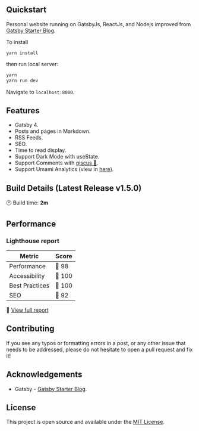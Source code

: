 ## Quickstart

Personal website running on GatsbyJs, ReactJs, and Nodejs improved from [Gatsby Starter Blog](https://github.com/gatsbyjs/gatsby-starter-blog).

To install

```
yarn install
```

then run local server:

```bash
yarn
yarn run dev
```

Navigate to `localhost:8000`.

## Features

- Gatsby 4.
- Posts and pages in Markdown.
- RSS Feeds.
- SEO.
- Time to read display.
- Support Dark Mode with useState.
- Support Comments with [giscus 💎](https://giscus.app/).
- Support Umami Analytics (view in [here](https://web-umami.herokuapp.com/share/RzkgB2wL/gatsby-improved-starter-blog)).

## Build Details (Latest Release v1.5.0)

:clock1: Build time: **2m**

## Performance

### Lighthouse report

| Metric | Score |
| ----- | ---- |
| Performance |   :green_heart: 98   |
| Accessibility |   :green_heart: 100   |
| Best Practices |   :green_heart: 100   |
| SEO |   :green_heart: 92   |

:link: [View full report](https://build-c4a19119-12d5-4426-a49c-885ed6c48074.gtsb.io/reports/lighthouse/index.html)


## Contributing

If you see any typos or formatting errors in a post, or any other issue that needs to be addressed, please do not hesitate to open a pull request and fix it!

## Acknowledgements

- Gatsby - [Gatsby Starter Blog](https://github.com/gatsbyjs/gatsby-starter-blog).

## License

This project is open source and available under the [MIT License](LICENSE).
